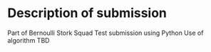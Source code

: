 # Description of submission
Part of Bernoulli Stork Squad
Test submission using Python
Use of algorithm TBD
